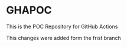 # GHAPOC
This is the POC Repository for GitHub Actions

This changes were added form the frist branch